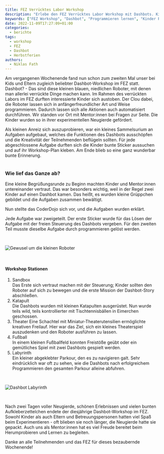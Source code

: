 ```yaml
---
title: FEZ Verrücktes Labor Workshop
description: "Erlebe den FEZ Verrücktes Labor Workshop mit Dashbots. Kinder lernen spielerisch Programmieren und sammeln bunte Sticker als Erinnerungen. Jetzt mehr erfahren!"
keywords: ["FEZ Workshop", "Dashbot", "Programmieren lernen", "Kinder Roboter", "Experimentieren", "Kinder Workshop", "Sticker Belohnung", "Kreativität fördern", "Mentor Betreuung", "CoderDojo Schöneweide"]
date: 2022-11-09T17:27:09+01:00
categories:
  - berichte
tags:
  - workshop
  - FEZ
  - Dashbot
  - Herbstferien
authors:
  - Niklas Fath
---
```

Am vergangenen Wochenende fand nun schon zum zweiten Mal unser bei Kids und Eltern zugleich beliebter Dashbot-Workshop im FEZ statt. Dashbot? - Das sind diese kleinen blauen, niedlichen Roboter, mit denen man allerlei verrückte Dinge machen kann. Im Rahmen des verrückten Labors im FEZ durften interessierte Kinder sich austoben. Der Clou dabei, die Roboter lassen sich in anfängerfreundlicher Art und Weise programmieren. Dadurch lassen sich alle Aktionen auch automatisiert durchführen. Wir standen vor Ort mit Mentor:innen bei Fragen zur Seite. Die Kinder wurden so in ihrer experimentellen Neugierde gefördert.

Als kleinen Anreiz sich auszuprobieren, war ein kleines Sammelsurium an Aufgaben aufgebaut, welches die Funktionen des Dashbots ausschöpfen und die Kreativität der Teilnehmenden beflügeln sollten. Für jede abgeschlossene Aufgabe durften sich die Kinder bunte Sticker aussuchen und auf ihr Workshop-Plan kleben. Am Ende blieb so eine ganz wunderbar bunte Erinnerung.\
&nbsp;

### Wie lief das Ganze ab?

Eine kleine Begrüßungsrunde zu Beginn machten Kinder und Mentor:innen untereinander vertraut. Das war besonders wichtig, weil in der Regel zwei Kinder auf einen Dashbot kamen. Das heißt, es wurden kleine Grüppchen gebildet und die Aufgaben zusammen bewältigt.

Nun stellte das CoderDojo sich vor, und die Aufgaben wurden erklärt.

Jede Aufgabe war zweigeteilt. Der erste Sticker wurde für das Lösen der Aufgabe mit der freien Steuerung des Dashbots vergeben. Für den zweiten Teil musste dieselbe Aufgabe durch programmieren gelöst werden.
&nbsp; 

&nbsp; 

![](/images/cms/fezworkshop.jpg "Gewusel um die kleinen Roboter")

&nbsp; 

#### Workshop Stationen

1. Sandbox\
   Das Erste sich vertraut machen mit der Steuerung; Kinder sollten den Roboter auf sich zu bewegen und die erste Mission der Dashbot-Story abschließen.
2. Katapult\
   Die Dashbots wurden mit kleinen Katapulten ausgerüstet. Nun wurde teils wild, teils kontrollierter mit Tischtennisbällen in Eimerchen geschossen.
3. Theater
   Eine Schachtel mit Miniatur-Theaterutensilien ermöglichte kreativen Freilauf. Hier war das Ziel, sich ein kleines Theaterspiel auszudenken und den Roboter ausführen zu lassen.
4. Fußball\
   In einem kleinen Fußballfeld konnten Freistöße geübt oder ein gemütliches Spiel mit zwei Dashbots gespielt werden.
5. Labyrinth\
   Ein kleiner abgeklebter Parkour, den es zu navigieren galt. Sehr eindrücklich war oft zu sehen, wie die Dashbots nach erfolgreichem Programmieren den gesamten Parkour alleine abfuhren.
   &nbsp; 

&nbsp; 

![](/images/cms/dashbotlabyrinth.jpg "Dashbot Labyrinth")

&nbsp; 

Nach zwei Tagen voller Neugierde, schönen Erlebnissen und vielen bunten Aufkleberzettelchen endete der diesjährige Dashbot-Workshop im FEZ. Sowohl Kinder als auch Eltern und Betreuungspersonen hatten viel Spaß beim Experimentieren - oft blieben sie noch länger, die Neugierde hatte sie gepackt. Auch uns als Mentor:innen hat es viel Freude bereitet beim Herumprobieren und Lernen zu begleiten.

Danke an alle Teilnehmenden und das FEZ für dieses bezaubernde Wochenende!
